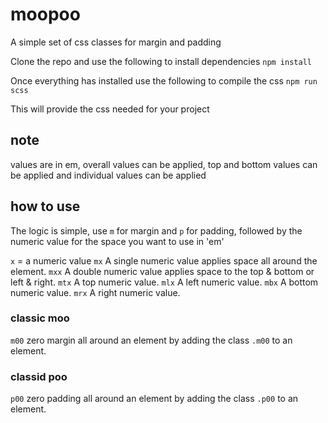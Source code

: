 # moopoo
A simple set of css classes for margin and padding

Clone the repo and use the following to install dependencies 
`npm install`

Once everything has installed use the following to compile the css
`npm run scss`

This will provide the css needed for your project

## note
values are in em, overall values can be applied, top and bottom values can be applied and individual values can be applied

## how to use
The logic is simple, use `m` for margin and `p` for padding, followed by the numeric value for the space you want to use in 'em'

`x` = a numeric value
`mx` A single numeric value applies space all around the element.
`mxx` A double numeric value applies space to the top & bottom or left & right.
`mtx` A top numeric value.
`mlx` A left numeric value.
`mbx` A bottom numeric value.
`mrx` A right numeric value.

### classic moo
`m00` zero margin all around an element by adding the class `.m00` to an element.

### classid poo
`p00` zero padding all around an element by adding the class `.p00` to an element.
